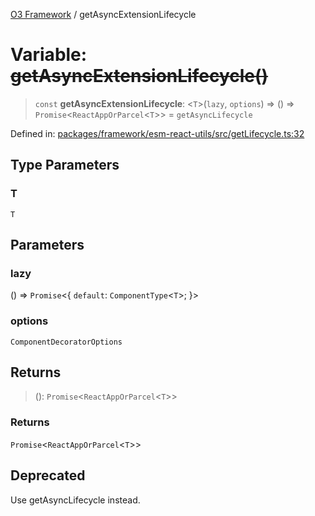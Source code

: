 [O3 Framework](../API.md) / getAsyncExtensionLifecycle

# Variable: ~~getAsyncExtensionLifecycle()~~

> `const` **getAsyncExtensionLifecycle**: \<`T`\>(`lazy`, `options`) => () => `Promise`\<`ReactAppOrParcel`\<`T`\>\> = `getAsyncLifecycle`

Defined in: [packages/framework/esm-react-utils/src/getLifecycle.ts:32](https://github.com/openmrs/openmrs-esm-core/blob/85cde3ce59cd3d29230c98040a3f53525e808725/packages/framework/esm-react-utils/src/getLifecycle.ts#L32)

## Type Parameters

### T

`T`

## Parameters

### lazy

() => `Promise`\<\{ `default`: `ComponentType`\<`T`\>; \}\>

### options

`ComponentDecoratorOptions`

## Returns

> (): `Promise`\<`ReactAppOrParcel`\<`T`\>\>

### Returns

`Promise`\<`ReactAppOrParcel`\<`T`\>\>

## Deprecated

Use getAsyncLifecycle instead.
